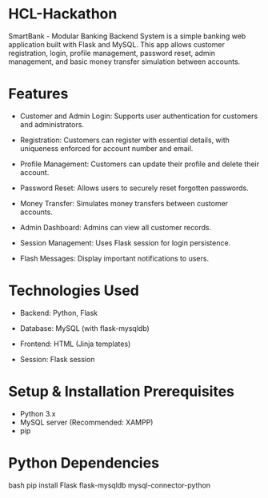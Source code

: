 # HCL-Hackathon
SmartBank - Modular Banking Backend System is a simple banking web application built with Flask and MySQL. This app allows customer registration, login, profile management, password reset, admin management, and basic money transfer simulation between accounts.

# Features
- Customer and Admin Login: Supports user authentication for customers and administrators.

- Registration: Customers can register with essential details, with uniqueness enforced for account number and email.

- Profile Management: Customers can update their profile and delete their account.

- Password Reset: Allows users to securely reset forgotten passwords.

- Money Transfer: Simulates money transfers between customer accounts.

- Admin Dashboard: Admins can view all customer records.

- Session Management: Uses Flask session for login persistence.

- Flash Messages: Display important notifications to users.

# Technologies Used
- Backend: Python, Flask

- Database: MySQL (with flask-mysqldb)

- Frontend: HTML (Jinja templates)

- Session: Flask session

# Setup & Installation Prerequisites
- Python 3.x
- MySQL server (Recommended: XAMPP)
- pip

# Python Dependencies
bash
pip install Flask flask-mysqldb mysql-connector-python
